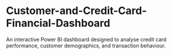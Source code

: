 # Customer-and-Credit-Card-Financial-Dashboard
An interactive Power BI dashboard designed to analyse credit card performance, customer demographics, and transaction behaviour.
